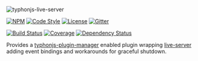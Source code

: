 ![typhonjs-live-server](https://i.imgur.com/DSv8oIy.png)

[![NPM](https://img.shields.io/npm/v/typhonjs-live-server.svg?label=npm)](https://www.npmjs.com/package/typhonjs-live-server)
[![Code Style](https://img.shields.io/badge/code%20style-allman-yellowgreen.svg?style=flat)](https://en.wikipedia.org/wiki/Indent_style#Allman_style)
[![License](https://img.shields.io/badge/license-MPLv2-yellowgreen.svg?style=flat)](https://github.com/typhonjs-node-utils/typhonjs-live-server/blob/master/LICENSE)
[![Gitter](https://img.shields.io/gitter/room/typhonjs/TyphonJS.svg)](https://gitter.im/typhonjs/TyphonJS)

[![Build Status](https://travis-ci.org/typhonjs-node-utils/typhonjs-live-server.svg?branch=master)](https://travis-ci.org/typhonjs-node-utils/typhonjs-live-server)
[![Coverage](https://img.shields.io/codecov/c/github/typhonjs-node-utils/typhonjs-live-server.svg)](https://codecov.io/github/typhonjs-node-utils/typhonjs-live-server)
[![Dependency Status](https://david-dm.org/typhonjs-node-utils/typhonjs-live-server.svg)](https://david-dm.org/typhonjs-node-utils/typhonjs-live-server)

Provides a [typhonjs-plugin-manager](https://www.npmjs.com/package/typhonjs-plugin-manager) enabled plugin wrapping [live-server](https://www.npmjs.com/package/live-server) 
adding event bindings and workarounds for graceful shutdown.
